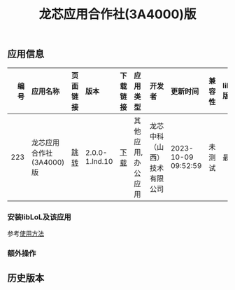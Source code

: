 ﻿---
id: 223
title: 龙芯应用合作社(3A4000)版
toc: true
weight: 223
---

## 应用信息 
|   编号 | 应用名称             | 页面链接                                       | 版本             | 下载链接                                                                                        | 应用类型      | 开发者            | 更新时间                | 兼容性   | liblol版本   |
|-----:|:-----------------|:-------------------------------------------|:---------------|:--------------------------------------------------------------------------------------------|:----------|:---------------|:--------------------|:------|:-----------|
|  223 | 龙芯应用合作社(3A4000)版 | [跳转](http://app.loongapps.cn/#/detail/223) | 2.0.0-1.lnd.10 | [下载](http://113.24.212.22:8090/upload/file/loongsonapplication_2.0.0-1.lnd.10_mips64el.deb) | 其他应用,办公应用 | 龙芯中科（山西）技术有限公司 | 2023-10-09 09:52:59 | 未测试   | 最新         |
### 安装libLoL及该应用 
参考[使用方法](/docs/usage) 
### 额外操作 


## 历史版本 
 